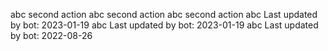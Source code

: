 abc
second action
abc
second action
abc
second action
abc
Last updated by bot: 2023-01-19
abc
Last updated by bot: 2023-01-19
abc
Last updated by bot: 2022-08-26
